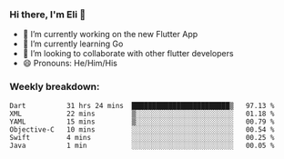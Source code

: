### Hi there, I'm Eli 👋
- 🔭 I’m currently working on the new Flutter App
- 🌱 I’m currently learning Go
- 🦄 I’m looking to collaborate with other flutter developers
- 😄 Pronouns: He/Him/His

### Weekly breakdown:
<!--START_SECTION:waka-->

```text
Dart          31 hrs 24 mins  ████████████████████████▒   97.13 %
XML           22 mins         ▒░░░░░░░░░░░░░░░░░░░░░░░░   01.18 %
YAML          15 mins         ▒░░░░░░░░░░░░░░░░░░░░░░░░   00.79 %
Objective-C   10 mins         ░░░░░░░░░░░░░░░░░░░░░░░░░   00.54 %
Swift         4 mins          ░░░░░░░░░░░░░░░░░░░░░░░░░   00.25 %
Java          1 min           ░░░░░░░░░░░░░░░░░░░░░░░░░   00.05 %
```

<!--END_SECTION:waka-->
